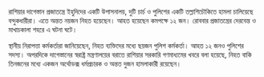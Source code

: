 রাশিয়ার দাগেস্তান প্রজাতন্ত্রে ইহুদিদের একটি উপাসনালয়, দুটি চার্চ ও পুলিশের একটি তল্লাশিচৌকিতে হামলা চালিয়েছে বন্দুকধারীরা। এতে অন্তত নয়জন নিহত হয়েছেন। আহত হয়েছেন কমপক্ষে ১২ জন। রোববার প্রজাতন্ত্রের দেরবেন্ত ও মাখাচকালা শহরে এ ঘটনা ঘটে।

স্থানীয় নিরাপত্তা কর্মকর্তারা জানিয়েছেন, নিহত ব্যক্তিদের মধ্যে ছয়জন পুলিশ কর্মকর্তা। আহত ১২ জনও পুলিশের সদস্য। অপরদিকে দাগেস্তানের স্বরাষ্ট্র মন্ত্রণালয়ের বরাতে রাশিয়ার সরকারি গণমাধ্যমের খবরে বলা হয়েছে, নিহত বাকি তিনজনের মধ্যে একজন অর্থোডক্স ধর্মপ্রচারক ও অন্তত দুজন হামলাকারী রয়েছেন।
